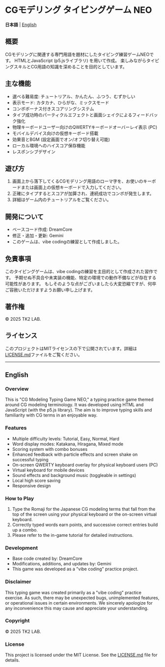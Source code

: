 # CGモデリング タイピングゲーム NEO

**日本語** | [English](#english)

## 概要

CGモデリングに関連する専門用語を題材にしたタイピング練習ゲームNEOです。
HTMLとJavaScript (p5.jsライブラリ) を用いて作成。
楽しみながらタイピングスキルとCG用語の知識を深めることを目的としています。

## 主な機能

* 選べる難易度: チュートリアル、かんたん、ふつう、むずかしい
* 表示モード: カタカナ、ひらがな、ミックスモード
* コンボボーナス付きスコアリングシステム
* タイプ成功時のパーティクルエフェクトと画面シェイクによるフィードバック強化
* 物理キーボードユーザー向けのQWERTYキーボードオーバーレイ表示 (PC)
* モバイルデバイス向けの仮想キーボード搭載
* 効果音とBGM (設定画面でオン/オフ切り替え可能)
* ローカル環境へのハイスコア保存機能
* レスポンシブデザイン

## 遊び方

1.  画面上から落下してくるCGモデリング用語のローマ字を、お使いのキーボードまたは画面上の仮想キーボードで入力してください。
2.  正確にタイプするとスコアが加算され、連続成功でコンボが発生します。
3.  詳細はゲーム内のチュートリアルをご覧ください。

## 開発について

* ベースコード作成: DreamCore
* 修正・追加・更新: Gemini
* このゲームは、vibe codingの練習として作成しました。

## 免責事項

このタイピングゲームは、vibe codingの練習を主目的として作成された習作です。
予期せぬ不具合や未実装の機能、特定の環境での動作不備などが存在する可能性があります。
もしそのような点がございましたら大変恐縮ですが、何卒ご容赦いただけますようお願い申し上げます。

## 著作権

© 2025 TK2 LAB.

## ライセンス

このプロジェクトはMITライセンスの下で公開されています。詳細は[LICENSE.md](LICENSE.md)ファイルをご覧ください。

---

<a name="english"></a>
## English

### Overview

This is "CG Modeling Typing Game NEO," a typing practice game themed around CG modeling terminology.
It was developed using HTML and JavaScript (with the p5.js library).
The aim is to improve typing skills and familiarity with CG terms in an enjoyable way.

### Features

* Multiple difficulty levels: Tutorial, Easy, Normal, Hard
* Word display modes: Katakana, Hiragana, Mixed mode
* Scoring system with combo bonuses
* Enhanced feedback with particle effects and screen shake on successful typing
* On-screen QWERTY keyboard overlay for physical keyboard users (PC)
* Virtual keyboard for mobile devices
* Sound effects and background music (toggleable in settings)
* Local high score saving
* Responsive design

### How to Play

1.  Type the Romaji for the Japanese CG modeling terms that fall from the top of the screen using your physical keyboard or the on-screen virtual keyboard.
2.  Correctly typed words earn points, and successive correct entries build up a combo.
3.  Please refer to the in-game tutorial for detailed instructions.

### Development

* Base code created by: DreamCore
* Modifications, additions, and updates by: Gemini
* This game was developed as a "vibe coding" practice project.

### Disclaimer

This typing game was created primarily as a "vibe coding" practice exercise.
As such, there may be unexpected bugs, unimplemented features, or operational issues in certain environments.
We sincerely apologize for any inconvenience this may cause and appreciate your understanding.

### Copyright

© 2025 TK2 LAB.

### License

This project is licensed under the MIT License. See the [LICENSE.md](LICENSE.md) file for details.
